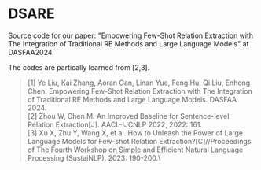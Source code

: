 # DSARE

Source code for our paper: "Empowering Few-Shot Relation Extraction with The Integration of Traditional RE Methods and Large Language Models" at DASFAA2024.

The codes are partically learned from [2,3].

> [1] Ye Liu, Kai Zhang, Aoran Gan, Linan Yue, Feng Hu, Qi Liu, Enhong Chen. Empowering Few-Shot Relation Extraction with The Integration of Traditional RE Methods and Large Language Models. DASFAA 2024.\
> [2] Zhou W, Chen M. An Improved Baseline for Sentence-level Relation Extraction[J]. AACL-IJCNLP 2022, 2022: 161.\
> [3] Xu X, Zhu Y, Wang X, et al. How to Unleash the Power of Large Language Models for Few-shot Relation Extraction?[C]//Proceedings of The Fourth Workshop on Simple and Efficient Natural Language Processing (SustaiNLP). 2023: 190-200.\